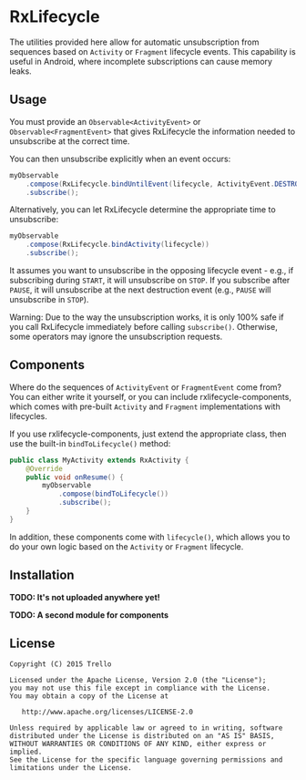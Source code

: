# RxLifecycle

The utilities provided here allow for automatic unsubscription from sequences based on `Activity` or `Fragment`
lifecycle events. This capability is useful in Android, where incomplete subscriptions can cause memory leaks.

## Usage

You must provide an `Observable<ActivityEvent>` or `Observable<FragmentEvent>` that gives
RxLifecycle the information needed to unsubscribe at the correct time.

You can then unsubscribe explicitly when an event occurs:

```java
myObservable
    .compose(RxLifecycle.bindUntilEvent(lifecycle, ActivityEvent.DESTROY))
    .subscribe();
```

Alternatively, you can let RxLifecycle determine the appropriate time to unsubscribe:

```java
myObservable
    .compose(RxLifecycle.bindActivity(lifecycle))
    .subscribe();
```

It assumes you want to unsubscribe in the opposing lifecycle event - e.g., if subscribing during `START`, it will
unsubscribe on `STOP`. If you subscribe after `PAUSE`, it will unsubscribe at the next destruction event (e.g.,
`PAUSE` will unsubscribe in `STOP`).

Warning: Due to the way the unsubscription works, it is only 100% safe if you call RxLifecycle immediately before
calling `subscribe()`. Otherwise, some operators may ignore the unsubscription requests.

## Components

Where do the sequences of `ActivityEvent` or `FragmentEvent` come from? You can either write it yourself, or you can
include rxlifecycle-components, which comes with pre-built `Activity` and `Fragment` implementations with lifecycles.

If you use rxlifecycle-components, just extend the appropriate class, then use the built-in `bindToLifecycle()` method:

```java
public class MyActivity extends RxActivity {
    @Override
    public void onResume() {
        myObservable
            .compose(bindToLifecycle())
            .subscribe();
    }
}
```

In addition, these components come with `lifecycle()`, which allows you to do your own logic based on the `Activity`
or `Fragment` lifecycle.

## Installation

**TODO: It's not uploaded anywhere yet!**

**TODO: A second module for components**

## License

    Copyright (C) 2015 Trello

    Licensed under the Apache License, Version 2.0 (the "License");
    you may not use this file except in compliance with the License.
    You may obtain a copy of the License at

       http://www.apache.org/licenses/LICENSE-2.0

    Unless required by applicable law or agreed to in writing, software
    distributed under the License is distributed on an "AS IS" BASIS,
    WITHOUT WARRANTIES OR CONDITIONS OF ANY KIND, either express or implied.
    See the License for the specific language governing permissions and
    limitations under the License.